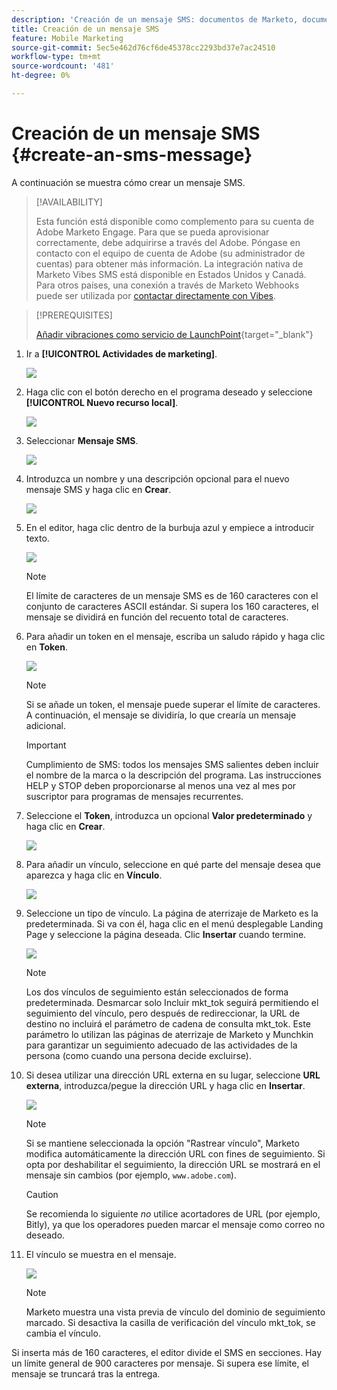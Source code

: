 ```yaml
---
description: 'Creación de un mensaje SMS: documentos de Marketo, documentación del producto'
title: Creación de un mensaje SMS
feature: Mobile Marketing
source-git-commit: 5ec5e462d76cf6de45378cc2293bd37e7ac24510
workflow-type: tm+mt
source-wordcount: '481'
ht-degree: 0%

---
```


# Creación de un mensaje SMS {#create-an-sms-message}

A continuación se muestra cómo crear un mensaje SMS.

>[!AVAILABILITY]
>
>Esta función está disponible como complemento para su cuenta de Adobe Marketo Engage. Para que se pueda aprovisionar correctamente, debe adquirirse a través del Adobe. Póngase en contacto con el equipo de cuenta de Adobe (su administrador de cuentas) para obtener más información. La integración nativa de Marketo Vibes SMS está disponible en Estados Unidos y Canadá. Para otros países, una conexión a través de Marketo Webhooks puede ser utilizada por [contactar directamente con Vibes](https://www.vibes.com/talk-to-sales).

>[!PREREQUISITES]
>
>[Añadir vibraciones como servicio de LaunchPoint](/help/marketo/product-docs/mobile-marketing/admin/add-vibes-as-a-launchpoint-service.md){target="_blank"}

1. Ir a **[!UICONTROL Actividades de marketing]**.

   ![](assets/create-an-sms-message-1.png)

1. Haga clic con el botón derecho en el programa deseado y seleccione **[!UICONTROL Nuevo recurso local]**.

   ![](assets/create-an-sms-message-2.png)

1. Seleccionar **Mensaje SMS**.

   ![](assets/create-an-sms-message-3.png)

1. Introduzca un nombre y una descripción opcional para el nuevo mensaje SMS y haga clic en **Crear**.

   ![](assets/create-an-sms-message-4.png)

1. En el editor, haga clic dentro de la burbuja azul y empiece a introducir texto.

   ![](assets/create-an-sms-message-5.png)

   >[!NOTE]
   >
   >El límite de caracteres de un mensaje SMS es de 160 caracteres con el conjunto de caracteres ASCII estándar. Si supera los 160 caracteres, el mensaje se dividirá en función del recuento total de caracteres.

1. Para añadir un token en el mensaje, escriba un saludo rápido y haga clic en **Token**.

   ![](assets/create-an-sms-message-6.png)

   >[!NOTE]
   >
   >Si se añade un token, el mensaje puede superar el límite de caracteres. A continuación, el mensaje se dividiría, lo que crearía un mensaje adicional.

   >[!IMPORTANT]
   >
   >Cumplimiento de SMS: todos los mensajes SMS salientes deben incluir el nombre de la marca o la descripción del programa. Las instrucciones HELP y STOP deben proporcionarse al menos una vez al mes por suscriptor para programas de mensajes recurrentes.

1. Seleccione el **Token**, introduzca un opcional **Valor predeterminado** y haga clic en **Crear**.

   ![](assets/create-an-sms-message-7.png)

1. Para añadir un vínculo, seleccione en qué parte del mensaje desea que aparezca y haga clic en **Vínculo**.

   ![](assets/create-an-sms-message-8.png)

1. Seleccione un tipo de vínculo. La página de aterrizaje de Marketo es la predeterminada. Si va con él, haga clic en el menú desplegable Landing Page y seleccione la página deseada. Clic **Insertar** cuando termine.

   ![](assets/create-an-sms-message-9.png)

   >[!NOTE]
   >
   >Los dos vínculos de seguimiento están seleccionados de forma predeterminada. Desmarcar solo Incluir mkt_tok seguirá permitiendo el seguimiento del vínculo, pero después de redireccionar, la URL de destino no incluirá el parámetro de cadena de consulta mkt_tok. Este parámetro lo utilizan las páginas de aterrizaje de Marketo y Munchkin para garantizar un seguimiento adecuado de las actividades de la persona (como cuando una persona decide excluirse).

1. Si desea utilizar una dirección URL externa en su lugar, seleccione **URL externa**, introduzca/pegue la dirección URL y haga clic en **Insertar**.

   ![](assets/create-an-sms-message-10.png)

   >[!NOTE]
   >
   >Si se mantiene seleccionada la opción &quot;Rastrear vínculo&quot;, Marketo modifica automáticamente la dirección URL con fines de seguimiento. Si opta por deshabilitar el seguimiento, la dirección URL se mostrará en el mensaje sin cambios (por ejemplo, `www.adobe.com`).

   >[!CAUTION]
   >
   >Se recomienda lo siguiente _no_ utilice acortadores de URL (por ejemplo, Bitly), ya que los operadores pueden marcar el mensaje como correo no deseado.

1. El vínculo se muestra en el mensaje.

   ![](assets/create-an-sms-message-11.png)

   >[!NOTE]
   >
   >Marketo muestra una vista previa de vínculo del dominio de seguimiento marcado. Si desactiva la casilla de verificación del vínculo mkt_tok, se cambia el vínculo.

Si inserta más de 160 caracteres, el editor divide el SMS en secciones. Hay un límite general de 900 caracteres por mensaje. Si supera ese límite, el mensaje se truncará tras la entrega.
